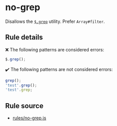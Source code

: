 # no-grep

Disallows the [`$.grep`](https://api.jquery.com/jQuery.grep/) utility. Prefer `Array#filter`.

## Rule details

❌ The following patterns are considered errors:
```js
$.grep();
```

✔️ The following patterns are not considered errors:
```js
grep();
'test'.grep();
'test'.grep;
```
## Rule source

* [rules/no-grep.js](../rules/no-grep.js)
